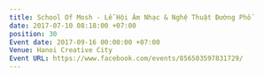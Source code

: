 ```yaml
---
title: School Of Mosh - Lễ Hội Âm Nhạc & Nghệ Thuật Đường Phố
date: 2017-07-10 08:18:00 +07:00
position: 30
Event date: 2017-09-16 00:00:00 +07:00
Venue: Hanoi Creative City
Event URL: https://www.facebook.com/events/856503597831729/
---
```


